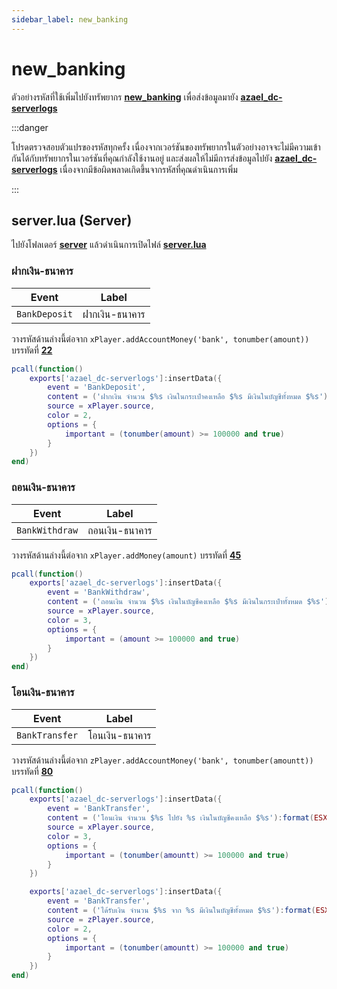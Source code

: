 ```yaml
---
sidebar_label: new_banking
---
```


# new_banking

ตัวอย่างรหัสที่ใช้เพิ่มไปยังทรัพยากร **[new_banking](https://github.com/ikovaa/new_banking)** เพื่อส่งข้อมูลมายัง **[azael_dc-serverlogs](../../)**

:::danger

โปรดตรวจสอบตัวแปรของรหัสทุกครั้ง เนื่องจากเวอร์ชันของทรัพยากรในตัวอย่างอาจจะไม่มีความเข้ากันได้กับทรัพยากรในเวอร์ชันที่คุณกำลังใช้งานอยู่ และส่งผลให้ไม่มีการส่งข้อมูลไปยัง **[azael_dc-serverlogs](../../)** เนื่องจากมีข้อผิดพลาดเกิดขึ้นจากรหัสที่คุณดำเนินการเพิ่ม

:::

## server.lua (Server)

ไปยังโฟลเดอร์ **[server](https://github.com/ikovaa/new_banking/tree/main/server)** แล้วดำเนินการเปิดไฟล์ **[server.lua](https://github.com/ikovaa/new_banking/blob/main/server/server.lua)**

### ฝากเงิน-ธนาคาร

| Event                                  | Label
|----------------------------------------|----------------------------------------
| `BankDeposit`                          | ฝากเงิน-ธนาคาร

วางรหัสด้านล่างนี้ต่อจาก `xPlayer.addAccountMoney('bank', tonumber(amount))` บรรทัดที่ **[22](https://github.com/ikovaa/new_banking/blob/main/server/server.lua#L22)**

```lua
pcall(function()
    exports['azael_dc-serverlogs']:insertData({
        event = 'BankDeposit',
        content = ('ฝากเงิน จำนวน $%s เงินในกระเป๋าคงเหลือ $%s มีเงินในบัญชีทั้งหมด $%s'):format(ESX.Math.GroupDigits(tonumber(amount)), ESX.Math.GroupDigits(xPlayer.getMoney()), ESX.Math.GroupDigits(xPlayer.getAccount('bank').money)),
        source = xPlayer.source,
        color = 2,
        options = {
            important = (tonumber(amount) >= 100000 and true)
        }
    })
end)
```

### ถอนเงิน-ธนาคาร

| Event                                  | Label
|----------------------------------------|----------------------------------------
| `BankWithdraw`                         | ถอนเงิน-ธนาคาร

วางรหัสด้านล่างนี้ต่อจาก `xPlayer.addMoney(amount)` บรรทัดที่ **[45](https://github.com/ikovaa/new_banking/blob/main/server/server.lua#L45)**

```lua
pcall(function()
    exports['azael_dc-serverlogs']:insertData({
        event = 'BankWithdraw',
        content = ('ถอนเงิน จำนวน $%s เงินในบัญชีคงเหลือ $%s มีเงินในกระเป๋าทั้งหมด $%s'):format(ESX.Math.GroupDigits(amount), ESX.Math.GroupDigits(xPlayer.getAccount('bank').money), ESX.Math.GroupDigits(xPlayer.getMoney())),
        source = xPlayer.source,
        color = 3,
        options = {
            important = (amount >= 100000 and true)
        }
    })
end)
```

### โอนเงิน-ธนาคาร

| Event                                  | Label
|----------------------------------------|----------------------------------------
| `BankTransfer`                         | โอนเงิน-ธนาคาร

วางรหัสด้านล่างนี้ต่อจาก `zPlayer.addAccountMoney('bank', tonumber(amountt))` บรรทัดที่ **[80](https://github.com/ikovaa/new_banking/blob/main/server/server.lua#L80)**

```lua
pcall(function()
    exports['azael_dc-serverlogs']:insertData({
        event = 'BankTransfer',
        content = ('โอนเงิน จำนวน $%s ไปยัง %s เงินในบัญชีคงเหลือ $%s'):format(ESX.Math.GroupDigits(tonumber(amountt)), zPlayer.name, ESX.Math.GroupDigits(xPlayer.getAccount('bank').money)),
        source = xPlayer.source,
        color = 3,
        options = {
            important = (tonumber(amountt) >= 100000 and true)
        }
    })

    exports['azael_dc-serverlogs']:insertData({
        event = 'BankTransfer',
        content = ('ได้รับเงิน จำนวน $%s จาก %s มีเงินในบัญชีทั้งหมด $%s'):format(ESX.Math.GroupDigits(tonumber(amountt)), xPlayer.name, ESX.Math.GroupDigits(zPlayer.getAccount('bank').money)),
        source = zPlayer.source,
        color = 2,
        options = {
            important = (tonumber(amountt) >= 100000 and true)
        }
    })
end)
```
